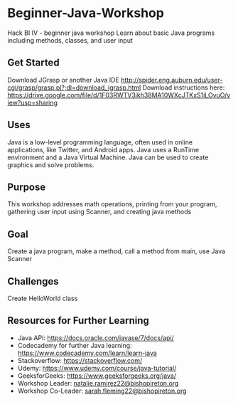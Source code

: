 # Beginner-Java-Workshop
Hack BI IV - beginner java workshop
Learn about basic Java programs including methods, classes, and user input

## Get Started
Download JGrasp or another Java IDE http://spider.eng.auburn.edu/user-cgi/grasp/grasp.pl?;dl=download_jgrasp.html
Download instructions here: https://drive.google.com/file/d/1F03RWTV3ikh38MA10WXcJTKxS1iLOvuO/view?usp=sharing

## Uses
Java is a low-level programming language, often used in online applications, like Twitter, and Android apps. Java uses a RunTime environment and a Java Virtual Machine. Java can be used to create graphics and solve problems.

## Purpose
This workshop addresses math operations, printing from your program, gathering user input using Scanner, and creating java methods

## Goal
Create a java program, make a method, call a method from main, use Java Scanner

## Challenges
Create HelloWorld class

## Resources for Further Learning
* Java API: https://docs.oracle.com/javase/7/docs/api/
* Codecademy for further Java learning: https://www.codecademy.com/learn/learn-java
* Stackoverflow: https://stackoverflow.com/
* Udemy: https://www.udemy.com/course/java-tutorial/
* GeeksforGeeks: https://www.geeksforgeeks.org/java/
* Workshop Leader: natalie.ramirez22@bishopireton.org
* Workshop Co-Leader: sarah.fleming22@bishopireton.org
